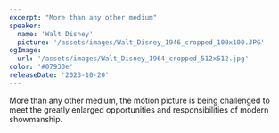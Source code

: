 ```yaml
---
excerpt: "More than any other medium"
speaker:
  name: 'Walt Disney'
  picture: '/assets/images/Walt_Disney_1946_cropped_100x100.JPG'
ogImage:
  url: '/assets/images/Walt_Disney_1964_cropped_512x512.jpg'
color: '#07930e'
releaseDate: '2023-10-20'
---
```

More than any other medium, the motion picture is being challenged to meet the greatly enlarged opportunities and responsibilities of modern showmanship.

